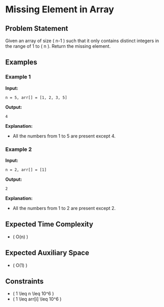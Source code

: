 # Missing Element in Array

## Problem Statement

Given an array of size \( n-1 \) such that it only contains distinct integers in the range of 1 to \( n \). Return the missing element.

## Examples

### Example 1

**Input:**

```text
n = 5, arr[] = [1, 2, 3, 5]
```

**Output:**

```text
4
```

**Explanation:**

- All the numbers from 1 to 5 are present except 4.

### Example 2

**Input:**

```text
n = 2, arr[] = [1]
```

**Output:**

```text
2
```

**Explanation:**

- All the numbers from 1 to 2 are present except 2.

## Expected Time Complexity

- \( O(n) \)

## Expected Auxiliary Space

- \( O(1) \)

## Constraints

- \( 1 \leq n \leq 10^6 \)
- \( 1 \leq arr[i] \leq 10^6 \)
